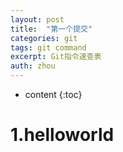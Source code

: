 ```yaml
---
layout: post
title:  "第一个提交"
categories: git
tags: git command
excerpt: Git指令速查表
auth: zhou
---
```

* content
{:toc}
# 1.helloworld